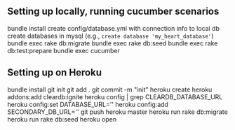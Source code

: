## Setting up locally, running cucumber scenarios
bundle install
create config/database.yml with connection info to local db
create databases in mysql (e.g., ```create database 'my_heart_database'```)
bundle exec rake db:migrate
bundle exec rake db:seed
bundle exec rake db:test:prepare
bundle exec cucumber


## Setting up on Heroku
bundle install
git init
git add .
git commit -m "init"
heroku create
heroku addons:add cleardb:ignite
heroku config | grep CLEARDB_DATABASE_URL
heroku config:set DATABASE_URL=''
heroku config:add SECONDARY_DB_URL=''
git push heroku master
heroku run rake db:migrate
heroku run rake db:seed
heroku open

